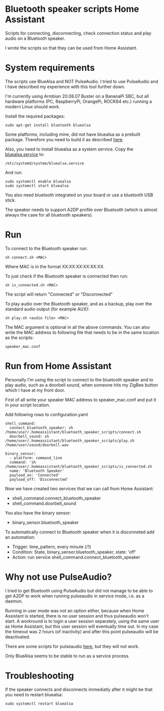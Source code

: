 # Bluetooth speaker scripts Home Assistant

Scripts for connecting, disconnecting, check connection
status and play audio on a Bluetooth speaker.

I wrote the scripts so that they can be used from Home
Assistant.

# System requirements

The scripts use BlueAlsa and NOT PulseAudio. I tried to
use PulseAudio and I have described my experience with
this tool further down. 

I'm currently using Armbian 20.08.07 Buster on a BananaPi 
SBC, but all hardware platforms (PC, RaspberryPi, OrangePi,
ROCK64 etc.) running a modern Linux should work.

Install the required packages:

    sudo apt-get install bluetooth bluealsa

Some platforms, including mine, did not have bluealsa as a 
prebuilt package. Therefore you need to build it as described
[here](https://github.com/Arkq/bluez-alsa).

Also, you need to install bluealsa as a system service.
Copy the [bluealsa.service](bluealsa.service) to:

    /etc/systemd/system/bluealsa.service

And run:

    sudo systemctl enable bluealsa
    sudo systemctl start bluealsa

You also need bluetooth integrated on your board or use a 
bluetooth USB stick.

The speaker needs to support A2DP profile over Bluetooth 
(which is almost always the case for all bluetooth speakers).

# Run

To connect to the Bluetooth speaker run:

    sh connect.sh <MAC>

Where MAC is in the format XX:XX:XX:XX:XX:XX.

To just check if the Bluetooth speaker is connected then run:

    sh is_connected.sh <MAC>

The script will return "Connected" or "Disconnected"

To play audio over the Bluetooth speaker, and as a backup,
play over the standard audio output (for example AUX):

    sh play.sh <audio file> <MAC>

The MAC argument is optional in all the above commands. 
You can also write the MAC address to following file 
that needs to be in the same location as the scripts:

    speaker_mac.conf 


# Run from Home Assistant

Personally I'm using the script to connect to the bluetooth speaker and to play
audio, such as a doorbell sound, when someone hits my ZigBee button which I
have at my front door.

First of all write your speaker MAC address to speaker_mac.conf and put it
in your script location.

Add following rows to configuration.yaml

    shell_command:
      connect_bluetooth_speaker: sh /home/user/.homeassistant/bluetooth_speaker_scripts/connect.sh
      doorbell_sound: sh /home/user/.homeassistant/bluetooth_speaker_scripts/play.sh /home/user/sound/doorbell.wav

    binary_sensor:
      - platform: command_line
      command: 'sh /home/user/.homeassistant/bluetooth_speaker_scripts/is_connected.sh
      name: 'Bluetooth Speaker'
      payload_on: 'Connected'
      payload_off: 'Disconnected'

Now we have created two services that we can call from Home Assistant:

- shell\_command.connect\_bluetooth\_speaker
- shell\_command.doorbell\_sound

You also have the binary sensor:

- binary\_sensor.bluetooth\_speaker

To automatically connect to Bluetooth speaker when it is disconneted
add an automation:

- Trigger: time\_pattern, every minute (/1)
- Condition: State, binary\_sensor.bluetooth\_speaker, state: 'off'
- Action: run service shell\_command.connect\_bluetooth\_speaker


# Why not use PulseAudio?

I tried to get Bluetooth using PulseAudio but did not manage
to be able to get A2DP to work when running pulseaudio in 
service mode, i.e. as a daemon. 

Running in user mode was not an option either, because when
Home Assistant is started, there is no user session and thus
pulseaudio won't start. A workround is to login a user session
separately, using the same user as Home Assistant, but this
user session will eventually time out. In my case the timeout
was 2 hours (of inactivity) and after this point pulseaudio
will be deactivated.

There are some scripts for pulseaudio [here](pulseaudio/README.md),
but they will not work.

Only BlueAlsa seems to be stable to run as a service process.

# Troubleshooting

If the speaker connects and disconnects immediatly after it might
be that you need to restart bluealsa:

    sudo systemctl restart bluealsa
